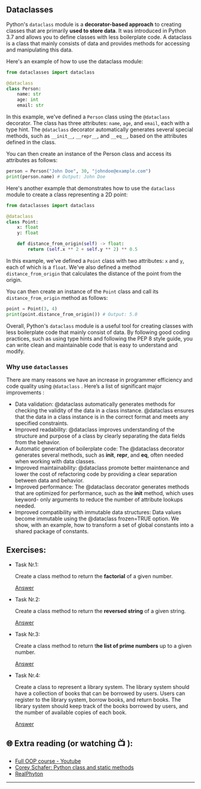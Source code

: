 ## Dataclasses

Python's `dataclass` module is a **decorator-based approach** to creating classes that are primarily **used to store data**. It was introduced in Python 3.7 and allows you to define classes with less boilerplate code. A dataclass is a class that mainly consists of data and provides methods for accessing and manipulating this data.

Here's an example of how to use the dataclass module:

```python
from dataclasses import dataclass

@dataclass
class Person:
    name: str
    age: int
    email: str
```

In this example, we've defined a `Person` class using the `@dataclass` decorator. The class has three attributes: `name`, `age`, and `email`, each with a type hint. The `@dataclass` decorator automatically generates several special methods, such as `__init__`, `__repr__`, and `__eq__`, based on the attributes defined in the class.

You can then create an instance of the Person class and access its attributes as follows:

```python
person = Person("John Doe", 30, "johndoe@example.com")
print(person.name) # Output: John Doe

```

Here's another example that demonstrates how to use the `dataclass` module to create a class representing a 2D point:

```python
from dataclasses import dataclass

@dataclass
class Point:
    x: float
    y: float

    def distance_from_origin(self) -> float:
        return (self.x ** 2 + self.y ** 2) ** 0.5

```

In this example, we've defined a `Point` class with two attributes: `x` and `y`, each of which is a `float`. We've also defined a method `distance_from_origin` that calculates the distance of the point from the origin.

You can then create an instance of the `Point` class and call its `distance_from_origin` method as follows:

```python
point = Point(3, 4)
print(point.distance_from_origin()) # Output: 5.0

```
Overall, Python's `dataclass` module is a useful tool for creating classes with less boilerplate code that mainly consist of data. By following good coding practices, such as using type hints and following the PEP 8 style guide, you can write clean and maintainable code that is easy to understand and modify.

### Why use `dataclasses`
There are many reasons we have an increase in programmer efficiency and code quality using `@dataclass` . Here’s a list of significant major improvements :
 - Data validation: @dataclass automatically generates methods for checking the validity of the data in a class instance. @dataclass ensures that the 
   data in a class instance is in the correct format and meets any specified constraints.
 - Improved readability: @dataclass improves understanding of the structure and purpose of a class by clearly separating the data fields from the 
   behavior.
 - Automatic generation of boilerplate code: The @dataclass decorator generates several methods, such as __init__, __repr__, and __eq__, often needed 
   when working with data classes.
 - Improved maintainability: @dataclass promote better maintenance and lower the cost of refactoring code by providing a clear separation between data 
   and behavior.
 - Improved performance: The @dataclass decorator generates methods that are optimized for performance, such as the __init__ method, which uses keyword- 
   only arguments to reduce the number of attribute lookups needed.
 - Improved compatibility with immutable data structures: Data values become immutable using the @dataclass frozen=TRUE option. We show, with an example, 
   how to transform a set of global constants into a shared package of constants.


## Exercises: 

* Task Nr.1:  

  Create a class method to return the **factorial** of a given number.

  [Answer](https://github.com/CodeAcademy-Online/python-new-material-level2/wiki/Z:-Exercise-answers.#task-nr-1-3) 


* Task Nr.2:
 
  Create a class method to return the **reversed string** of a given string.

  [Answer](https://github.com/CodeAcademy-Online/python-new-material-level2/wiki/Z:-Exercise-answers.#task-nr-2-2) 

* Task Nr.3:

  Create a class method to return t**he list of prime numbers** up to a given number.

  [Answer](https://github.com/CodeAcademy-Online/python-new-material-level2/wiki/Z:-Exercise-answers.#task-nr-3-3) 

* Task Nr.4: 

  Create a class to represent a library system. The library system should have a collection of books that can be borrowed by users. Users can register to 
  the library system, borrow books, and return books. The library system should keep track of the books borrowed by users, and the number of available 
  copies of each book.

  [Answer](https://github.com/CodeAcademy-Online/python-new-material-level2/wiki/Z:-Exercise-answers.#task-nr-4-2) 


## 🌐  Extra reading (or watching 📺 ):

* [Full OOP course - Youtube](https://www.youtube.com/watch?v=Ej_02ICOIgs)
* [Corey Schafer: Python class and static methods](https://www.youtube.com/watch?v=rq8cL2XMM5M&t)
* [RealPhyton](https://realpython.com/instance-class-and-static-methods-demystified/)
***